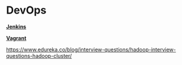 # DevOps

__[Jenkins](jenkins/jenkins.md)__

__[Vagrant](vagrant/vagrant.md)__

https://www.edureka.co/blog/interview-questions/hadoop-interview-questions-hadoop-cluster/
